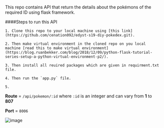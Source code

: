 This repo contains API that return the details about the pokémons of the required ID using flask framework.

####Steps to run this API

	1. Clone this repo to your local machine using [this link](https://github.com/cenation092/edyst-s19-diy-pokedex.git).

	2. Then make virtual environment in the cloned repo on you local machine [read this to make virtual environment](https://blog.ruanbekker.com/blog/2018/12/09/python-flask-tutorial-series-setup-a-python-virtual-environment-p2/).

	3. Then install all reuired packages which are given in requirment.txt file.

	4. Then run the `app.py` file. 

	5. 

**Route** = `/api/pokemon/:id` where `:id` is an integer and can vary from **1** to **807**

**Port** = `8006`

![image](https://user-images.githubusercontent.com/21224753/56210806-38631080-6074-11e9-94ce-a5bea59b0917.png)
